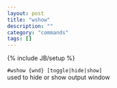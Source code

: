 ```yaml
---
layout: post
title: "wshow"
description: ""
category: "commands"
tags: []
---
```

{% include JB/setup %}

`#wshow {wnd} [toggle|hide|show]`  
  used to hide or show output window